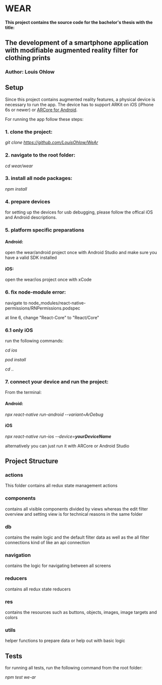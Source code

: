 # WEAR 
#### This project contains the source code for the bachelor's thesis with the title:
## The development of a smartphone application with modifiable augmented reality filter for clothing prints
### Author: Louis Ohlow

## Setup
Since this project contains augmented reality features, a physical device is necessary to run the app.
The device has to support ARKit on iOS (iPhone 6s or newer) or [ARCore for Android](https://developers.google.com/ar/discover/supported-devices).

For running the app follow these steps:
### 1. clone the project: 

*git clone https://github.com/LouisOhlow/WeAr*

### 2. navigate to the root folder: 

*cd wear/wear*

### 3. install all node packages:

*npm install*

### 4. prepare devices

for setting up the devices for usb debugging, please follow the offical iOS and Android descriptions.

### 5. platform specific preparations

#### Android: 

open the wear/android project once with Android Studio and make sure you have a valid SDK installed

#### iOS:     

open the wear/ios project once with xCode

### 6. fix node-module error:

navigate to node_modules/react-native-permissions/RNPermissions.podspec

at line 6, change "React-Core" to "React/Core"

### 6.1 only iOS

run the following commands:

*cd ios*

*pod install*

*cd ..*

### 7. connect your device and run the project:

From the terminal:

#### Android: 
*npx react-native run-android --variant=ArDebug*

#### iOS
*npx react-native run-ios --device=**yourDeviceName***

alternatively you can just run it with ARCore or Android Studio


## Project Structure 
### actions

This folder contains all redux state management actions

### components

contains all visible components divided by views whereas the 
edit filter overview and setting view is for technical reasons in the same folder

### db

contains the realm logic and the default filter data
as well as the all filter connections kind of like an api connection

### navigation

contains the logic for navigating between all screens

### reducers

contains all redux state reducers

### res

contains the resources such as buttons, objects, images, image targets and colors

### utils

helper functions to prepare data or help out with basic logic

## Tests 

for running all tests, run the following command from the root folder:

*npm test we-ar*
